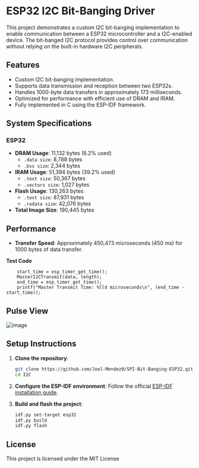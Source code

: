
# ESP32 I2C Bit-Banging Driver

This project demonstrates a custom I2C bit-banging implementation to enable communication between a ESP32 microcontroller and a I2C-enabled device. The bit-banged I2C protocol provides control over communication without relying on the built-in hardware I2C peripherals.

## Features

- Custom I2C bit-banging implementation.
- Supports data transmission and reception between two ESP32s.
- Handles 1000-byte data transfers in approximately 173 milliseconds.
- Optimized for performance with efficient use of DRAM and IRAM.
- Fully implemented in C using the ESP-IDF framework.

## System Specifications

### ESP32
- **DRAM Usage**: 11,132 bytes (6.2% used)
  - `.data size`: 8,788 bytes
  - `.bss size`: 2,344 bytes
- **IRAM Usage**: 51,394 bytes (39.2% used)
  - `.text size`: 50,367 bytes
  - `.vectors size`: 1,027 bytes
- **Flash Usage**: 130,263 bytes
  - `.text size`: 87,931 bytes
  - `.rodata size`: 42,076 bytes
- **Total Image Size**: 190,445 bytes

## Performance

- **Transfer Speed**: Approximately 450,473 microseconds (450 ms) for 1000 bytes of data transfer.

**Test Code**
```
	start_time = esp_timer_get_time();
	MasterI2CTransmit(data, length);
	end_time = esp_timer_get_time();
	printf("Master Transmit Time: %lld microseconds\n", (end_time - start_time));
```

## Pulse View

![image](https://github.com/user-attachments/assets/beb5ba5f-e013-4291-903e-85f1863a3554)

## Setup Instructions

1. **Clone the repository**:
   ```bash
   git clone https://github.com/Joel-Mendez0/SPI-Bit-Banging-ESP32.git
   cd I2C
   ```

2. **Configure the ESP-IDF environment**:
   Follow the official [ESP-IDF installation guide](https://docs.espressif.com/projects/esp-idf/en/latest/esp32/get-started/index.html).

3. **Build and flash the project**:
   ```bash
   idf.py set-target esp32
   idf.py build
   idf.py flash
   ```

## License

This project is licensed under the MIT License
